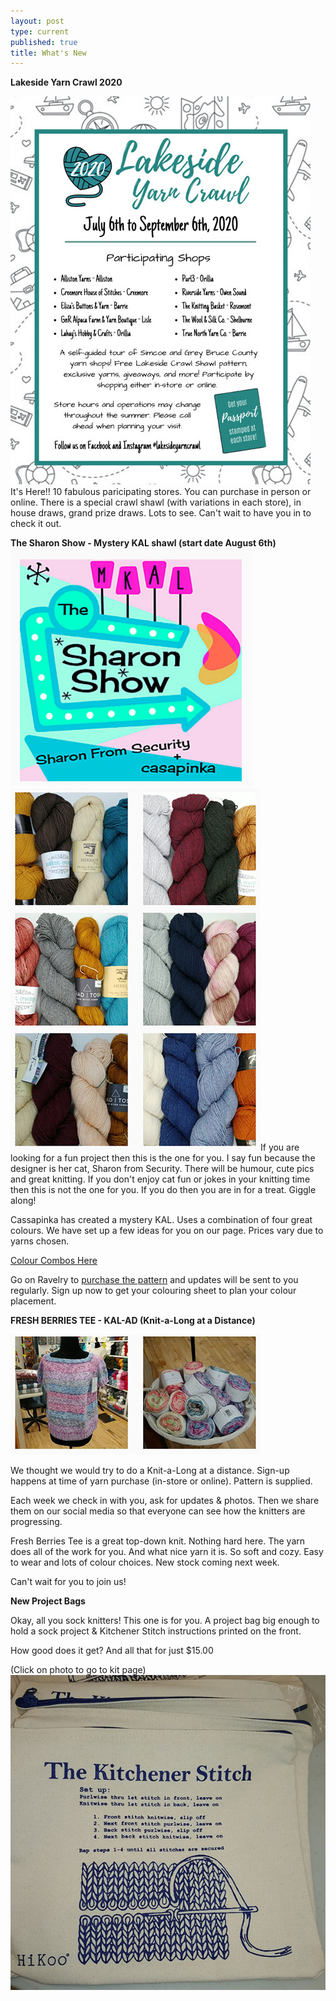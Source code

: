 ```yaml
---
layout: post
type: current
published: true
title: What's New
---
```

<strong>Lakeside Yarn Crawl 2020</strong>

<img src="/img/lakesidecrawl.jpg" /> It's Here!! 10 fabulous paricipating stores. You can purchase in person or online. There is a special crawl shawl (with variations in each store), in house draws, grand prize draws. Lots to see. Can't wait to have you in to check it out.

<strong>The Sharon Show - Mystery KAL shawl (start date August 6th)</strong>
<img src="/img/aug2020_sharon.jpg" />
<img src="/img/aug2020_yarn.jpg" />If you are looking for a fun project then this is the one for you. I say fun because the designer is her cat, Sharon from Security. There will be humour, cute pics and great knitting. If you don't enjoy cat fun or jokes in your knitting time then this is not the one for you. If you do then you are in for a treat. Giggle along!

Cassapinka has created a mystery KAL. Uses a combination of four great colours. We have set up a few ideas for you on our page. Prices vary due to yarns chosen.

<a href="https://woolandsilkco.us11.list-manage.com/track/click?u=b948a6c6bf914edca957eadf1&id=356fa8fd4b&e=5dbcc3b01d">Colour Combos Here </a>

Go on Ravelry to <a href="https://woolandsilkco.us11.list-manage.com/track/click?u=b948a6c6bf914edca957eadf1&id=8a483e83d8&e=5dbcc3b01d">purchase the pattern</a> and updates will be sent to you regularly. Sign up now to get your colouring sheet to plan your colour placement.

<strong>FRESH BERRIES TEE - KAL-AD (Knit-a-Long at a Distance)</strong>

<img src="/img/aug2020_berry.jpg" />
 
We thought we would try to do a Knit-a-Long at a distance. Sign-up happens at time of yarn purchase (in-store or online). Pattern is supplied.

Each week we check in with you, ask for updates & photos. Then we share them on our social media so that everyone can see how the knitters are progressing.

Fresh Berries Tee is a great top-down knit. Nothing hard here. The yarn does all of the work for you. And what nice yarn it is. So soft and cozy. Easy to wear and lots of colour choices. New stock coming next week.

Can't wait for you to join us!

<strong>New Project Bags</strong>

Okay, all you sock knitters! This one is for you. A project bag big enough to hold a sock project & Kitchener Stitch instructions printed on the front.

How good does it get? And all that for just $15.00

(Click on photo to go to kit page)  
<a href="https://woolandsilkco.us11.list-manage.com/track/click?u=b948a6c6bf914edca957eadf1&id=afca57e804&e=5dbcc3b01d"><img src="/img/julybag.jpg" /></a>
